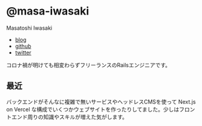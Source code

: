 # @masa-iwasaki

Masatoshi Iwasaki

- [blog](https://mstshiwasaki.hatenablog.com)
- [github](https://github.com/masa-iwasaki)
- [twitter](https://twitter.com/masa_iwasaki)


コロナ禍が明けても相変わらずフリーランスのRailsエンジニアです。

## 最近

バックエンドがそんなに複雑で無いサービスやヘッドレスCMSを使って Next.js on Vercel な構成でいくつかウェブサイトを作ったりしてました。少しはフロントエンド周りの知識やスキルが増えた気がします。
